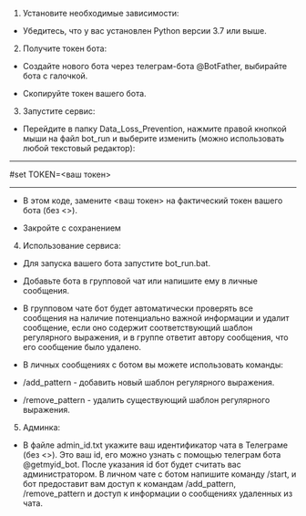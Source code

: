 1. Установите необходимые зависимости:

- Убедитесь, что у вас установлен Python версии 3.7 или выше.

2. Получите токен бота:

- Создайте нового бота через телеграм-бота @BotFather, выбирайте бота с галочкой.

- Скопируйте токен вашего бота.

3. Запустите сервис:
- Перейдите в папку Data_Loss_Prevention, нажмите правой кнопкой мыши на файл bot_run и выберите изменить (можно использовать любой текстовый редактор):
---------------------

#set TOKEN=<ваш токен> 

----------------------
- В этом коде, замените <ваш токен> на фактический токен вашего бота (без <>).

- Закройте с сохранением

4. Использование сервиса:
- Для запуска вашего бота запустите bot_run.bat.

- Добавьте бота в групповой чат или напишите ему в личные сообщения.

- В групповом чате бот будет автоматически проверять все сообщения на наличие потенциально важной информации и удалит сообщение, если оно содержит соответствующий шаблон регулярного выражения, и в группе ответит автору сообщения, что его сообщение было удалено.

- В личных сообщениях с ботом вы можете использовать команды:
- /add_pattern - добавить новый шаблон регулярного выражения.
- /remove_pattern - удалить существующий шаблон регулярного выражения.

5. Админка:

- В файле admin_id.txt укажите ваш идентификатор чата в Телеграме (без <>). Это ваш id, его можно узнать c помощью телеграм бота @getmyid_bot. После указания id бот будет считать вас администратором. В личном чате с ботом напишите команду /start, и бот предоставит вам доступ к командам /add_pattern, /remove_pattern и доступ к информации о сообщениях удаленных из чата.
